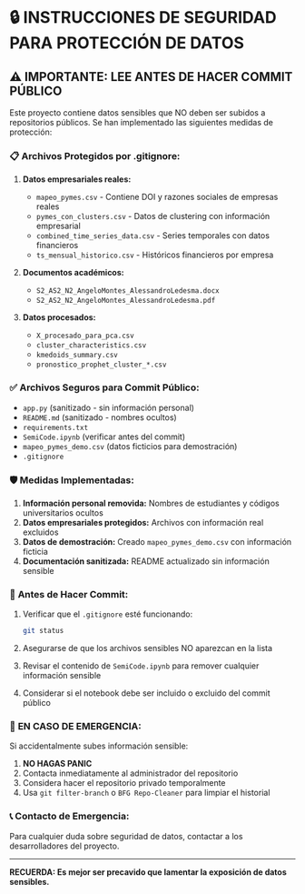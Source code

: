 # 🔒 INSTRUCCIONES DE SEGURIDAD PARA PROTECCIÓN DE DATOS

## ⚠️ IMPORTANTE: LEE ANTES DE HACER COMMIT PÚBLICO

Este proyecto contiene datos sensibles que NO deben ser subidos a repositorios públicos. Se han implementado las siguientes medidas de protección:

### 📋 **Archivos Protegidos por .gitignore:**

1. **Datos empresariales reales:**
   - `mapeo_pymes.csv` - Contiene DOI y razones sociales de empresas reales
   - `pymes_con_clusters.csv` - Datos de clustering con información empresarial
   - `combined_time_series_data.csv` - Series temporales con datos financieros
   - `ts_mensual_historico.csv` - Históricos financieros por empresa

2. **Documentos académicos:**
   - `S2_AS2_N2_AngeloMontes_AlessandroLedesma.docx`
   - `S2_AS2_N2_AngeloMontes_AlessandroLedesma.pdf`

3. **Datos procesados:**
   - `X_procesado_para_pca.csv`
   - `cluster_characteristics.csv`
   - `kmedoids_summary.csv`
   - `pronostico_prophet_cluster_*.csv`

### ✅ **Archivos Seguros para Commit Público:**

- `app.py` (sanitizado - sin información personal)
- `README.md` (sanitizado - nombres ocultos)
- `requirements.txt`
- `SemiCode.ipynb` (verificar antes del commit)
- `mapeo_pymes_demo.csv` (datos ficticios para demostración)
- `.gitignore`

### 🛡️ **Medidas Implementadas:**

1. **Información personal removida:** Nombres de estudiantes y códigos universitarios ocultos
2. **Datos empresariales protegidos:** Archivos con información real excluidos
3. **Datos de demostración:** Creado `mapeo_pymes_demo.csv` con información ficticia
4. **Documentación sanitizada:** README actualizado sin información sensible

### 📝 **Antes de Hacer Commit:**

1. Verificar que el `.gitignore` esté funcionando:
   ```bash
   git status
   ```

2. Asegurarse de que los archivos sensibles NO aparezcan en la lista

3. Revisar el contenido de `SemiCode.ipynb` para remover cualquier información sensible

4. Considerar si el notebook debe ser incluido o excluido del commit público

### 🚨 **EN CASO DE EMERGENCIA:**

Si accidentalmente subes información sensible:

1. **NO HAGAS PANIC**
2. Contacta inmediatamente al administrador del repositorio
3. Considera hacer el repositorio privado temporalmente
4. Usa `git filter-branch` o `BFG Repo-Cleaner` para limpiar el historial

### 📞 **Contacto de Emergencia:**

Para cualquier duda sobre seguridad de datos, contactar a los desarrolladores del proyecto.

---

**RECUERDA: Es mejor ser precavido que lamentar la exposición de datos sensibles.**
